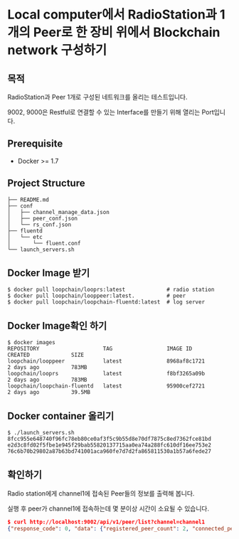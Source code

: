 Local computer에서 RadioStation과 1개의 Peer로 한 장비 위에서 Blockchain network 구성하기
==================



## 목적

RadioStation과 Peer 1개로 구성된 네트워크를 올리는 테스트입니다. 

9002, 9000은 Restful로 연결할 수 있는 Interface를 만들기 위해 열리는 Port입니다.



## Prerequisite

- Docker >= 1.7



## Project Structure

```
├── README.md
├── conf
│   ├── channel_manage_data.json
│   ├── peer_conf.json
│   └── rs_conf.json
├── fluentd
│   └── etc
│       └── fluent.conf
└── launch_servers.sh
```



## Docker Image 받기

```
$ docker pull loopchain/looprs:latest             # radio station
$ docker pull loopchain/looppeer:latest.          # peer
$ docker pull loopchain/loopchain-fluentd:latest  # log server
```



## Docker Image확인 하기

```
$ docker images
REPOSITORY                    TAG                 IMAGE ID            CREATED             SIZE
loopchain/looppeer            latest              8968af8c1721        2 days ago          783MB
loopchain/looprs              latest              f8bf3265a09b        2 days ago          783MB
loopchain/loopchain-fluentd   latest              95900cef2721        2 days ago          39.5MB
```



## Docker container 올리기

```
$ ./launch_servers.sh
8fcc955e648740f96fc78eb80ce0af3f5c9b55d8e70df7875c8ed7362fce81bd
e2d3c8fd02f5fbe1e945f29bab55820137715aa0ea74a288fc610df16ee753e2
76c6b70b29802a87b63bd741001aca960fe7d7d2fa865811530a1b57a6fede27
```



## 확인하기

Radio station에게 channel1에 접속된 Peer들의 정보를 출력해 봅니다.

실행 후 peer가 channel1에 접속하는데 몇 분이상 시간이 소요될 수 있습니다.

```json
$ curl http://localhost:9002/api/v1/peer/list?channel=channel1
{"response_code": 0, "data": {"registered_peer_count": 2, "connected_peer_count": 2, "registered_peer_list": [{"order": 1, "peer_id": "35eae1bc-e130-11e7-97d3-0242ac110004", "group_id": "35eae1bc-e130-11e7-97d3-0242ac110004", "target": "172.17.0.4:7100", "cert": "MFYwEAYHKoZIzj0CAQYFK4EEAAoDQgAE+HQPBowjyJnyinsYjiztl5i6hQ1JiWdpRmyFR1T283M4liQia7weerQQ4Qw6jDVwd+RkwHeenvR0xxovUFCTQg==", "status_update_time": "2017-12-15 00:39:24.403738", "status": 1, "peer_type": 1}, {"order": 2, "peer_id": "590118e2-e130-11e7-9845-0242ac110005", "group_id": "590118e2-e130-11e7-9845-0242ac110005", "target": "172.17.0.5:7200", "cert": "MFYwEAYHKoZIzj0CAQYFK4EEAAoDQgAE+HQPBowjyJnyinsYjiztl5i6hQ1JiWdpRmyFR1T283M4liQia7weerQQ4Qw6jDVwd+RkwHeenvR0xxovUFCTQg==", "status_update_time": "2017-12-15 00:39:24.880252", "status": 1, "peer_type": 0}], "connected_peer_list": [{"order": 1, "peer_id": "35eae1bc-e130-11e7-97d3-0242ac110004", "group_id": "35eae1bc-e130-11e7-97d3-0242ac110004", "target": "172.17.0.4:7100", "cert": "MFYwEAYHKoZIzj0CAQYFK4EEAAoDQgAE+HQPBowjyJnyinsYjiztl5i6hQ1JiWdpRmyFR1T283M4liQia7weerQQ4Qw6jDVwd+RkwHeenvR0xxovUFCTQg==", "status_update_time": "2017-12-15 00:39:24.403738", "status": 1, "peer_type": 1}, {"order": 2, "peer_id": "590118e2-e130-11e7-9845-0242ac110005", "group_id": "590118e2-e130-11e7-9845-0242ac110005", "target": "172.17.0.5:7200", "cert": "MFYwEAYHKoZIzj0CAQYFK4EEAAoDQgAE+HQPBowjyJnyinsYjiztl5i6hQ1JiWdpRmyFR1T283M4liQia7weerQQ4Qw6jDVwd+RkwHeenvR0xxovUFCTQg==", "status_update_time": "2017-12-15 00:39:24.880252", "status": 1, "peer_type": 0}]}}
```


